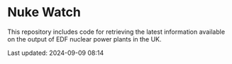 # Nuke Watch

This repository includes code for retrieving the latest information available on the output of EDF nuclear power plants in the UK.

Last updated: 2024-09-09 08:14